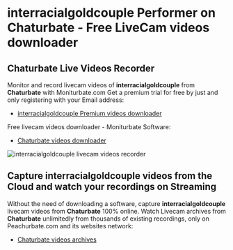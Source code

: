 # interracialgoldcouple Performer on Chaturbate - Free LiveCam videos downloader

## Chaturbate Live Videos Recorder

Monitor and record livecam videos of **interracialgoldcouple** from **Chaturbate** with Moniturbate.com
Get a premium trial for free by just and only registering with your Email address:
* [interracialgoldcouple Premium videos downloader](https://moniturbate.com/request-demo-licence-key.html)

Free livecam videos downloader - Moniturbate Software:
* [Chaturbate videos downloader](https://moniturbate.com/moniturbate-download-software.html)

![interracialgoldcouple livecam videos recorder](https://peachurnet.com/templates/moniturbate-software.png)


## Capture interracialgoldcouple videos from the Cloud and watch your recordings on Streaming

Without the need of downloading a software, capture **interracialgoldcouple** livecam videos from **Chaturbate** 100% online.
Watch Livecam archives from **Chaturbate** unlimitedly from thousands of existing recordings, only on Peachurbate.com and its websites network:
* [Chaturbate videos archives](https://peachurnet.com/)